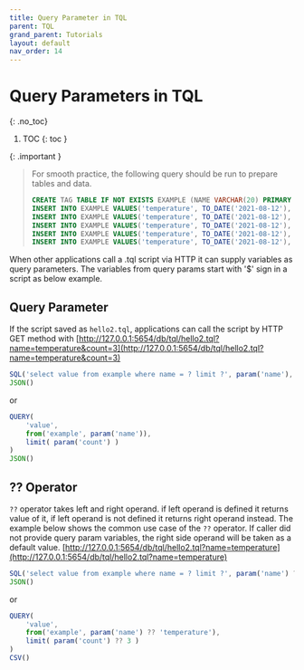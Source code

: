 ```yaml
---
title: Query Parameter in TQL
parent: TQL
grand_parent: Tutorials
layout: default
nav_order: 14
---
```


# Query Parameters in TQL
{: .no_toc}

1. TOC
{: toc }

{: .important }
> For smooth practice, the following query should be run to prepare tables and data.
> ```sql
> CREATE TAG TABLE IF NOT EXISTS EXAMPLE (NAME VARCHAR(20) PRIMARY KEY, TIME DATETIME BASETIME, VALUE DOUBLE SUMMARIZED);
> INSERT INTO EXAMPLE VALUES('temperature', TO_DATE('2021-08-12'), 10);
> INSERT INTO EXAMPLE VALUES('temperature', TO_DATE('2021-08-12'), 20);
> INSERT INTO EXAMPLE VALUES('temperature', TO_DATE('2021-08-12'), 30);
> INSERT INTO EXAMPLE VALUES('temperature', TO_DATE('2021-08-12'), 40);
> INSERT INTO EXAMPLE VALUES('temperature', TO_DATE('2021-08-12'), 50);
> ```
> 

When other applications call a .tql script via HTTP it can supply variables as query parameters.
The variables from query params start with '$' sign in a script as below example.

## Query Parameter

If the script saved as `hello2.tql`, applications can call the script by HTTP GET method with [http://127.0.0.1:5654/db/tql/hello2.tql?name=temperature&count=3](http://127.0.0.1:5654/db/tql/hello2.tql?name=temperature&count=3)

```js
SQL('select value from example where name = ? limit ?', param('name'), param('count'))
JSON()
```

or

```js
QUERY(
    'value',
    from('example', param('name')),
    limit( param('count') )
)
JSON()
```

## ?? Operator

`??` operator takes left and right operand. if left operand is defined it returns value of it, if left operand is not defined it returns right operand instead.
The example below shows the common use case of the `??` operator. If caller did not provide query param variables, the right side operand will be taken as a default value.
[http://127.0.0.1:5654/db/tql/hello2.tql?name=temperature](http://127.0.0.1:5654/db/tql/hello2.tql?name=temperature)

```js
SQL('select value from example where name = ? limit ?', param('name') ?? 'temperature', param('count') ?? 3)
JSON()
```

or

```js
QUERY(
    'value',
    from('example', param('name') ?? 'temperature'),
    limit( param('count') ?? 3 )
)
CSV()
```
